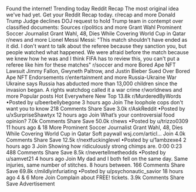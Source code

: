 Found the internet!
Trending today
Reddit Recap
The most original idea we've had yet. Get your Reddit Recap today.
r/recap and more
Donald Trump
Judge declines DOJ request to hold Trump team in contempt over classified documents: Sources
r/politics and more
Grant Wahl
Prominent Soccer Journalist Grant Wahl, 48, Dies While Covering World Cup in Qatar
r/news and more
Lionel Messi
Messi: "This match shouldn't have ended as it did. I don't want to talk about the referee because they sanction you, but people watched what happened. We were afraid before the match because we knew how he was and I think FIFA has to review this, you can't put a referee like him for these matches"
r/soccer and more
Bored Ape NFT Lawsuit
Jimmy Fallon, Gwyneth Paltrow, and Justin Bieber Sued Over Bored Ape NFT Endorsements
r/entertainment and more
Russia-Ukraine War
Ukraine says Russia has abducted more than 13,000 children since the invasion began. A rights watchdog called it a war crime
r/worldnews and more
Popular posts
Hot
Everywhere
New
Top
13.8k
r/MurderedByWords
•Posted by
u/beerbellybegone
3 hours ago
Join
The loophole cops don't want you to know
218 Comments
Share
Save
3.0k
r/AskReddit
•Posted by
u/xSurpriseShawtyx
12 hours ago
Join
What’s your controversial food opinion?
7.0k Comments
Share
Save
50.0k
r/news
•Posted by
u/trizzo0309
11 hours ago
& 18 More
Prominent Soccer Journalist Grant Wahl, 48, Dies While Covering World Cup in Qatar
Soft paywall
wsj.com/articl...
Join
4.0k Comments
Share
Save
12.5k
r/nextfuckinglevel
•Posted by
u/1ambzexe4
2 hours ago
3
Join
Showing how ridiculously strong chimps are.
0:00
0:23
488 Comments
Share
Save
8.5k
r/nevertellmetheodds
•Posted by
u/samvet21
4 hours ago
Join
My dad and I both fell on the same day. Same injuries, same number of stitches. 8 hours between.
166 Comments
Share
Save
69.8k
r/mildlyinfuriating
•Posted by
u/psychonautic_savior
18 hours ago
4
& 6 More
Join
Complain about FREE! tickets.
3.9k Comments
Share
Save
Advertisement